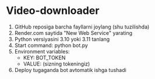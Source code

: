 # Video-downloader
1. GitHub reposiga barcha fayllarni joylang (shu tuzilishda)
2. Render.com saytida "New Web Service" yarating
3. Python versiyasini 3.10 yoki 3.11 tanlang
4. Start command: python bot.py
5. Environment variables:
   - KEY: BOT_TOKEN
   - VALUE: (sizning tokeningiz)
6. Deploy tugaganda bot avtomatik ishga tushadi
